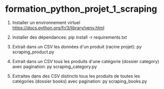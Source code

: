 # formation_python_projet_1_scraping

1) Installer un environnement virtuel
https://docs.python.org/fr/3/library/venv.html

2) Installer des dépendances: 
pip install -r requirements.txt

3) Extrait dans un CSV les données d'un produit (racine projet): 
py scraping_product.py

4) Extrait dans un CSV tous les produits d'une catégorie (dossier category) avec pagination: 
py scraping_category.py

5) Extraites dans des CSV distincts tous les produits de toutes les catégories (dossier books) avec pagination: 
py scraping_books.py
